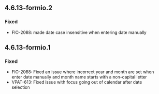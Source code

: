 ## 4.6.13-formio.2
### Fixed
 - FIO-2088: made date case insensitive when entering date manually

## 4.6.13-formio.1
### Fixed
 - FIO-2088: Fixed an issue where incorrect year and month are set when enter date manually and month name starts with a non-capital letter
 - VPAT-613: Fixed issue with focus going out of calendar after date selection
